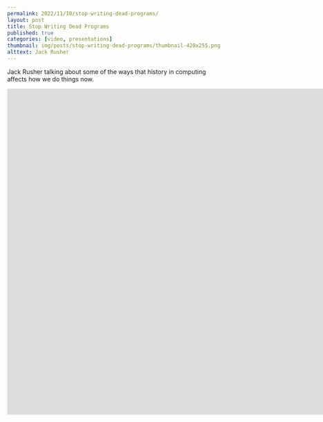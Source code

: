 ```yaml
---
permalink: 2022/11/10/stop-writing-dead-programs/
layout: post
title: Stop Writing Dead Programs
published: true
categories: [video, presentations]
thumbnail: img/posts/stop-writing-dead-programs/thumbnail-420x255.png
alttext: Jack Rusher
---
```


Jack Rusher talking about some of the ways that history in computing affects how we do things now.

<iframe width="1869" height="755" src="https://www.youtube.com/embed/8Ab3ArE8W3s" title="YouTube video player" frameborder="0" allow="accelerometer; autoplay; clipboard-write; encrypted-media; gyroscope; picture-in-picture" allowfullscreen></iframe>
